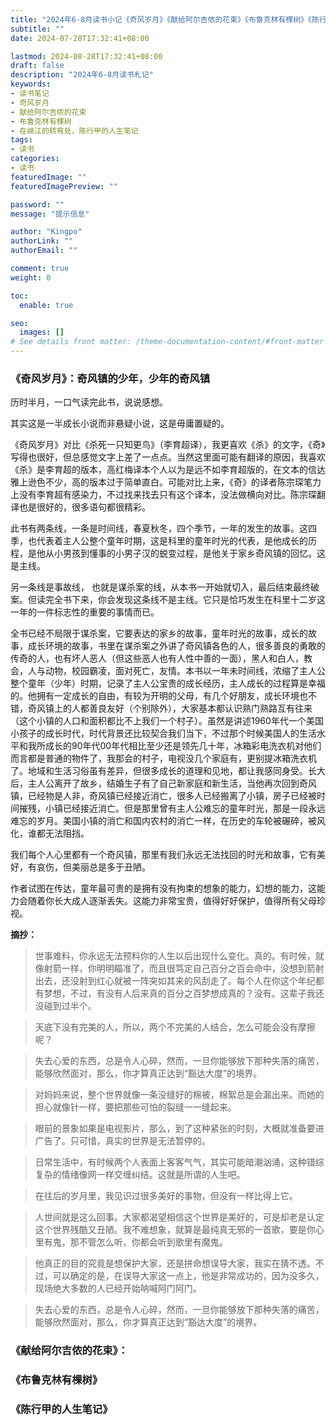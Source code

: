 ```yaml
---
title: "2024年6-8月读书小记《奇风岁月》《献给阿尔吉侬的花束》《布鲁克林有棵树》《陈行甲的人生笔记》"
subtitle: ""
date: 2024-07-28T17:32:41+08:00

lastmod: 2024-08-28T17:32:41+08:00
draft: false
description: "2024年6-8月读书札记"
keywords: 
- 读书笔记
- 奇风岁月
- 献给阿尔吉侬的花束
- 布鲁克林有棵树
- 在峡江的转弯处，陈行甲的人生笔记
tags:
- 读书
categories:
- 读书
featuredImage: ""
featuredImagePreview: ""

password: ""
message: "提示信息"

author: "Kingpo"
authorLink: ""
authorEmail: ""

comment: true
weight: 0

toc:
  enable: true

seo:
  images: []
# See details front matter: /theme-documentation-content/#front-matter
---
```


<!--more-->

### 《奇风岁月》：奇风镇的少年，少年的奇风镇


历时半月，一口气读完此书，说说感想。

其实这是一半成长小说而非悬疑小说，这是毋庸置疑的。

《奇风岁月》对比《杀死一只知更鸟》（李育超译），我更喜欢《杀》的文字，《奇》写得也很好，但总感觉文字上差了一点点。当然这里面可能有翻译的原因，我喜欢《杀》是李育超的版本，高红梅译本个人以为是远不如李育超版的，在文本的信达雅上逊色不少，高的版本过于简单直白。可能对比上来，《奇》的译者陈宗琛笔力上没有李育超有感染力，不过找来找去只有这个译本，没法做横向对比。陈宗琛翻译也是很好的，很多语句都很精彩。

此书有两条线，一条是时间线，春夏秋冬，四个季节，一年的发生的故事。这四季，也代表着主人公整个童年时期，这是科里的童年时光的代表，是他成长的历程，是他从小男孩到懂事的小男子汉的蜕变过程，是他关于家乡奇风镇的回忆。这是主线。

另一条线是事故线， 也就是谋杀案的线，从本书一开始就切入，最后结束最终破案。但读完全书下来，你会发现这条线不是主线。它只是恰巧发生在科里十二岁这一年的一件标志性的重要的事情而已。

全书已经不局限于谋杀案，它要表达的家乡的故事，童年时光的故事，成长的故事，成长环境的故事，书里在谋杀案之外讲了奇风镇各色的人，很多善良的勇敢的传奇的人，也有坏人恶人（但这些恶人也有人性中善的一面），黑人和白人，教会，人与动物，校园霸凌，面对死亡，友情。本书以一年未时间线，浓缩了主人公整个童年（少年）时期，记录了主人公宝贵的成长经历，主人成长的过程算是幸福的。他拥有一定成长的自由，有较为开明的父母，有几个好朋友，成长环境也不错，奇风镇上的人都善良友好（个别除外），大家基本都认识熟门熟路互有往来（这个小镇的人口和面积都比不上我们一个村子）。虽然是讲述1960年代一个美国小孩子的成长时代，时代背景还比较契合我们当下，不过那个时候美国人的生活水平和我所成长的90年代00年代相比至少还是领先几十年，冰箱彩电洗衣机对他们而言都是普通的物件了，我那会的村子，电视没几个家庭有，更别提冰箱洗衣机了。地域和生活习俗虽有差异，但很多成长的道理和见地，都让我感同身受。长大后，主人公离开了故乡，结婚生子有了自己新家庭和新生活，当他再次回到奇风镇，已经物是人非，奇风镇已经接近消亡，很多人已经搬离了小镇，房子已经被时间摧残，小镇已经接近消亡。但是那里曾有主人公难忘的童年时光，那是一段永远难忘的岁月。美国小镇的消亡和国内农村的消亡一样，在历史的车轮被碾碎，被风化，谁都无法阻挡。

我们每个人心里都有一个奇风镇，那里有我们永远无法找回的时光和故事，它有美好，有哀伤，但美丽总是多于丑陋。

作者试图在传达，童年最可贵的是拥有没有拘束的想象的能力，幻想的能力，这能力会随着你长大成人逐渐丢失。这能力非常宝贵，值得好好保护，值得所有父母珍视。


**摘抄：**

> 世事难料，你永远无法预料你的人生以后出现什么变化。真的。有时候，就像射箭一样，你明明瞄准了，而且很笃定自己百分之百会命中，没想到箭射出去，还没射到红心就被一阵突如其来的风刮走了。每个人在你这个年纪都有梦想，不过，有没有人后来真的百分之百梦想成真的？没有。这辈子我还没碰到过半个。

> 天底下没有完美的人，所以，两个不完美的人结合，怎么可能会没有摩擦呢？

> 失去心爱的东西，总是令人心碎，然而，一旦你能够放下那种失落的痛苦，能够欣然面对，那么，你才算真正达到“豁达大度”的境界。

> 对妈妈来说，整个世界就像一条没缝好的棉被，棉絮总是会漏出来。而她的担心就像针一样，要把那些可怕的裂缝一一缝起来。

> 眼前的景象如果是电视影片，那么，到了这种紧张的时刻，大概就准备要进广告了。只可惜，真实的世界是无法暂停的。

> 日常生活中，有时候两个人表面上客客气气，其实可能暗潮汹涌，这种错综复杂的情绪像网一样交缠纠结。这就是所谓的人生吧。

> 在往后的岁月里，我见识过很多美好的事物，但没有一样比得上它。

> 人世间就是这么回事。大家都渴望相信这个世界是美好的，可是却老是认定这个世界残酷又丑陋。我不难想象，就算是最纯真无邪的一首歌，要是你心里有鬼，那不管怎么听，你都会听到歌里有魔鬼。

> 他真正的目的究竟是想保护大家，还是拼命想误导大家，我实在猜不透。不过，可以确定的是，在误导大家这一点上，他是非常成功的，因为没多久，现场绝大多数的人已经开始呐喊阿门阿门。

> 失去心爱的东西，总是令人心碎，然而，一旦你能够放下那种失落的痛苦，能够欣然面对，那么，你才算真正达到“豁达大度”的境界。



### 《献给阿尔吉侬的花束》：


### 《布鲁克林有棵树》


### 《陈行甲的人生笔记》
